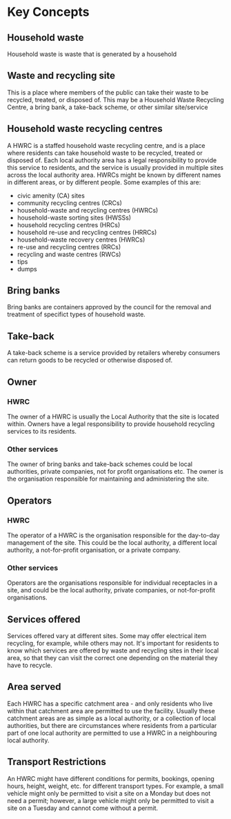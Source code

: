 # Key Concepts


## Household waste

Household waste is waste that is generated by a household

## Waste and recycling site

This is a place where members of the public can take their waste to be recycled, treated, or disposed of. This may be a Household Waste Recycling Centre, a bring bank, a take-back scheme, or other similar site/service

## Household waste recycling centres

A HWRC is a staffed household waste recycling centre, and is a place where residents can take household waste to be recycled, treated or disposed of. Each local authority area has a legal responsibility to provide this service to residents, and the service is usually provided in multiple sites across the local authority area. HWRCs might be known by different names in different areas, or by different people. Some examples of this are:

* civic amenity (CA) sites
* community recycling centres (CRCs) 
* household-waste and recycling centres (HWRCs)
* household-waste sorting sites (HWSSs)
* household recycling centres (HRCs)
* household re-use and recycling centres (HRRCs)
* household-waste recovery centres (HWRCs)
* re-use and recycling centres (RRCs)
* recycling and waste centres (RWCs)
* tips
* dumps

## Bring banks

Bring banks are containers approved by the council for the removal and treatment of specifict types of household waste.

## Take-back

A take-back scheme is a service provided by retailers whereby consumers can return goods to be recycled or otherwise disposed of.

## Owner

### HWRC

The owner of a HWRC is usually the Local Authority that the site is located within. Owners have a legal responsibility to provide household recycling services to its residents.

### Other services

The owner of bring banks and take-back schemes could be local authorities, private companies, not for profit organisations etc. The owner is the organisation responsible for maintaining and administering the site.

## Operators

### HWRC

The operator of a HWRC is the organisation responsible for the day-to-day management of the site. This could be the local authority, a different local authority, a not-for-profit organisation, or a private company.

### Other services

Operators are the organisations responsible for individual receptacles in a site, and could be the local authority, private companies, or not-for-profit organisations.


## Services offered

Services offered vary at different sites. Some may offer electrical item recycling, for example, while others may not. It's important for residents to know which services are offered by waste and recycling sites in their local area, so that they can visit the correct one depending on the material they have to recycle. 

## Area served

Each HWRC has a specific catchment area - and only residents who live within that catchment area are permitted to use the facility. Usually these catchment areas are as simple as a local authority, or a collection of local authorities, but there are circumstances where residents from a particular part of one local authority are permitted to use a HWRC in a neighbouring local authority.

## Transport Restrictions

An HWRC might have different conditions for permits, bookings, opening hours, height, weight, etc. for different transport types. For example, a small vehicle might only be permitted to visit a site on a Monday but does not need a permit; however, a large vehicle might only be permitted to visit a site on a Tuesday and cannot come without a permit. 






